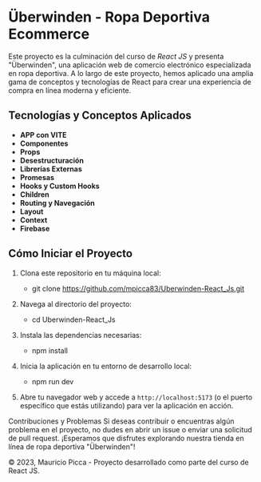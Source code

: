 # Überwinden - Ropa Deportiva Ecommerce

Este proyecto es la culminación del curso de *React JS* y presenta "Überwinden", una aplicación web de comercio electrónico especializada en ropa deportiva. A lo largo de este proyecto, hemos aplicado una amplia gama de conceptos y tecnologías de React para crear una experiencia de compra en línea moderna y eficiente.

## Tecnologías y Conceptos Aplicados

- **APP con VITE**
- **Componentes**
- **Props**
- **Desestructuración**
- **Librerías Externas**
- **Promesas**
- **Hooks y Custom Hooks**
- **Children**
- **Routing y Navegación**
- **Layout**
- **Context**
- **Firebase**

## Cómo Iniciar el Proyecto

1. Clona este repositorio en tu máquina local:
    * git clone https://github.com/mpicca83/Uberwinden-React_Js.git

2. Navega al directorio del proyecto:
    * cd Uberwinden-React_Js

3. Instala las dependencias necesarias:
    * npm install

4. Inicia la aplicación en tu entorno de desarrollo local:
    * npm run dev

5. Abre tu navegador web y accede a `http://localhost:5173` (o el puerto específico que estás utilizando) para ver la aplicación en acción.


Contribuciones y Problemas
Si deseas contribuir o encuentras algún problema en el proyecto, no dudes en abrir un issue o enviar una solicitud de pull request. ¡Esperamos que disfrutes explorando nuestra tienda en línea de ropa deportiva "Überwinden"!

© 2023, Mauricio Picca - Proyecto desarrollado como parte del curso de React JS.